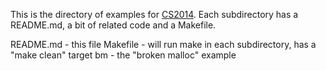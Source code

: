 
This is the directory of examples for [CS2014](https://down.dsg.cs.tcd.ie/cs2014).
Each subdirectory has a README.md, a bit of related code and a Makefile.

README.md - this file
Makefile - will run make in each subdirectory, has a "make clean" target
bm - the "broken malloc" example

